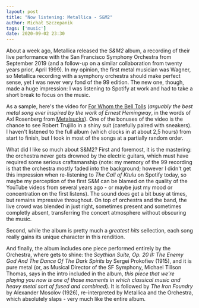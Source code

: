 ```yaml
---
layout: post
title: "Now listening: Metallica - S&M2"
author: Michał Szczepanik
tags: ['music']
date: 2020-09-02 23:30
---
```


About a week ago, Metallica released the _S&M2_ album, a recording of their live performance with the San Francisco Symphony Orchestra from September 2019 (and a follow-up on a similar collaboration from twenty years prior, April 1999). In my opinion, the first metal musician was Wagner, so Metallica recording with a symphony orchestra should make perfect sense, yet I was never very fond of the 99 edition. The new one, though, made a huge impression: I was listening to Spotify at work and had to take a short break to focus on the music.

As a sample, here's the video for [For Whom the Bell Tolls](https://www.youtube.com/watch?v=0m6smR-M2qg&list=PLJvQXRgtxlun3X_n2qLlLwU4O-az1enx6&index=6&t=0s) (_arguably the best metal song ever inspired by the work of Ernest Hemingway_, in the words of Axl Rosenberg from [Metalsucks](https://www.metalsucks.net/2020/08/20/metallica-release-for-whom-the-bell-tolls-sm%c2%b2-performance/)). One of the bonuses of the video is the chance to see Robert Trujillo in a shiny suit (carefully paired with sneakers). I haven't listened to the full album (which clocks in at about 2,5 hours) from start to finish, but I took in most of the songs at a partially random order.

What did I like so much about S&M2? First and foremost, it is the mastering: the orchestra never gets drowned by the electric guitars, which must have required some serious craftsmanship (note: my memory of the 99 recording is that the orchestra mostly faded into the background; however I didn't get this impression when re-listening to _The Call of Ktulu_ on Spotify today, so maybe my perception of the first S&M can be blamed on the quality of the YouTube videos from several years ago - or maybe just my mood or concentration on the first listens). The sound does get a bit busy at times, but remains impressive throughout. On top of orchestra and the band, the live crowd was blended in just right, sometimes present and sometimes completly absent, transferring the concert atmosphere without obscuring the music.

Second, while the album is pretty much a _greatest hits_ sellection, each song really gains its unique character in this rendition.

And finally, the album includes one piece performed entirely by the Orchestra, where gets to shine: the _Scythian Suite, Op. 20 II: The Enemy God And The Dance Of The Dark Spirits_ by Sergei Prokofiev (1915), and it is pure metal (or, as Musical Director of the SF Symphony, Michael Tillson Thomas, says in the intro included in the album, _this piece that we're playing you now is one of those moments in which classical music and heavy metal sort of fused and combined_). It is followed by _The Iron Foundry_ by Alexander Mosolov (1926), re-interpreted by Metallica and the Orchestra, which absolutely slaps - very much like the entire album.
